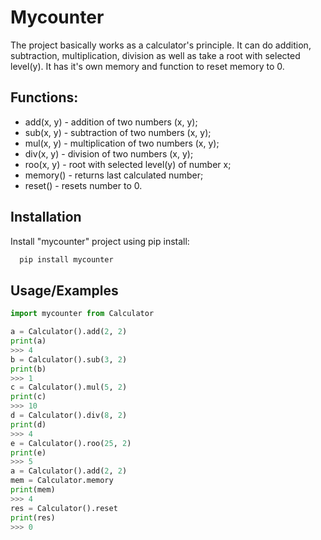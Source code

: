 
# Mycounter

The project basically works as a calculator's principle. It can do addition, subtraction, multiplication, division as well as take a root with selected level(y). It has it's own memory and function to reset memory to 0.



## Functions:
- add(x, y) - addition of two numbers (x, y);
- sub(x, y) - subtraction of two numbers (x, y);
- mul(x, y) - multiplication of two numbers (x, y);
- div(x, y) - division of two numbers (x, y);
- roo(x, y) - root with selected level(y) of number x;
- memory() - returns last calculated number;
- reset() - resets number to 0.


## Installation

Install "mycounter" project using pip install:

```bash
  pip install mycounter
```
    
## Usage/Examples

```python
import mycounter from Calculator

a = Calculator().add(2, 2)
print(a)
>>> 4
b = Calculator().sub(3, 2)
print(b)
>>> 1
c = Calculator().mul(5, 2)
print(c)
>>> 10
d = Calculator().div(8, 2)
print(d)
>>> 4
e = Calculator().roo(25, 2)
print(e)
>>> 5
a = Calculator().add(2, 2)
mem = Calculator.memory
print(mem)
>>> 4
res = Calculator().reset
print(res)
>>> 0
```

